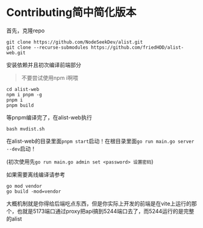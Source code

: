 # Contributing简中简化版本

首先，克隆repo

```shell
git clone https://github.com/NodeSeekDev/alist.git
git clone --recurse-submodules https://github.com/friedHDD/alist-web.git
```
安装依赖并且初次编译前端部分

> 不要尝试使用npm i啊喂

```shell
cd alist-web
npm i pnpm -g
pnpm i
pnpm build
```

等pnpm编译完了，在alist-web执行

```shell
bash mvdist.sh
```

在alist-web的目录里面`pnpm start`启动！在根目录里面`go run main.go server --dev`启动！

(初次使用先`go run main.go admin set <password> 设置密码`)

如果需要离线编译请参考

```shell
go mod vendor
go build -mod=vendor
```

大概机制就是你得给后端吃点东西，但是你实际上开发的前端是在vite上运行的那个，也就是5173端口通过proxy把api搞到5244端口去了，而5244运行的是完整的alist